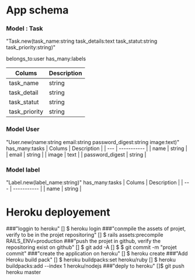 # App schema
### Model : Task
"Task.new(task_name:string task_details:text task_statut:string task_priority:string)"

belongs_to:user
has_many:labels

| Colums | Description |
| --- | ----------- |
| task_name | string |
| task_detail | string |
| task_statut | string |
| task_priority | string |

### Model User
"User.new(name:string email:string password_digest:string image:text)"
has_many:tasks
| Colums | Description |
| --- | ----------- |
| name | string |
| email | string |
| image | text |
| password_digest | string |

### Model label
"Label.new(label_name:string)"
has_many:tasks
| Colums | Description |
| --- | ----------- |
| name | string |

# Heroku deployement 
###"loggin to heroku"
[] $ heroku login
###"conmpile the assets of projet, verify to be in the projet repositoring"
[] $ rails assets:precompile RAILS_ENV=production
###"push the projet in github, verify the repositoring exist on github"
[] $ git add -A 
[] $ $ git commit -m "projet commit"
###"create the application on heroku"
[] $ heroku create
###"Add Heroku build pack"
[] $ heroku buildpacks:set heroku/ruby
[] $ heroku buildpacks:add --index 1 heroku/nodejs
###"deply to heroku"
[]$ git push heroku master 
